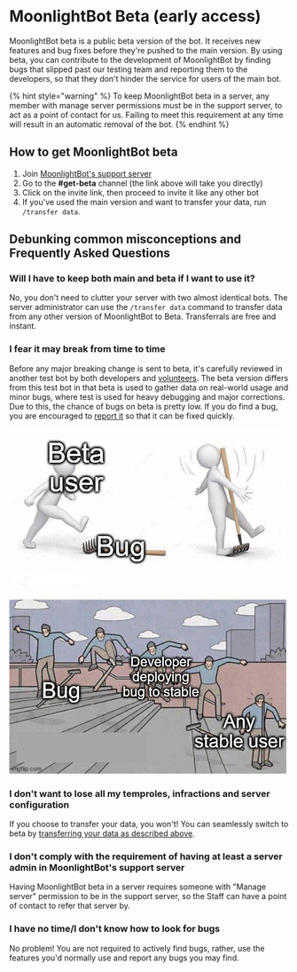 # MoonlightBot Beta (early access)

MoonlightBot beta is a public beta version of the bot. It receives new features and bug fixes before they're pushed to the main version. By using beta, you can contribute to the development of MoonlightBot by finding bugs that slipped past our testing team and reporting them to the developers, so that they don't hinder the service for users of the main bot.

{% hint style="warning" %}
To keep MoonlightBot beta in a server, any member with manage server permissions must be in the support server, to act as a point of contact for us. Failing to meet this requirement at any time will result in an automatic removal of the bot.
{% endhint %}

## How to get MoonlightBot beta

1. Join [MoonlightBot's support server](https://discord.gg/8376ZVg)
2. Go to the **#get-beta** channel (the link above will take you directly)
3. Click on the invite link, then proceed to invite it like any other bot
4. If you've used the main version and want to transfer your data, run `/transfer data`.

## Debunking common misconceptions and Frequently Asked Questions

### Will I have to keep both main and beta if I want to use it?

No, you don't need to clutter your server with two almost identical bots. The server administrator can use the `/transfer data` command to transfer data from any other version of MoonlightBot to Beta. Transferrals are free and instant.

### I fear it may break from time to time

Before any major breaking change is sent to beta, it's carefully reviewed in another test bot by both developers and [volunteers](volunteering.md#tester). The beta version differs from this test bot in that beta is used to gather data on real-world usage and minor bugs, where test is used for heavy debugging and major corrections. Due to this, the chance of bugs on beta is pretty low. If you do find a bug, you are encouraged to [report it](https://discord.gg/hNQWVVC) so that it can be fixed quickly.

![A simple explanation of how beta works. If a bug is not found in beta, it will appear on stable, and you'll encounter it sooner or later anyways. Better fix it while it's still hot.](../.gitbook/assets/immagine.png)

### I don't want to lose all my temproles, infractions and server configuration

If you choose to transfer your data, you won't! You can seamlessly switch to beta by [transferring your data as described above](beta.md#will-i-have-to-keep-both-main-and-beta-if-i-want-to-use-it).

### I don't comply with the requirement of having at least a server admin in MoonlightBot's support server

Having MoonlightBot beta in a server requires someone with "Manage server" permission to be in the support server, so the Staff can have a point of contact to refer that server by.

### I have no time/I don't know how to look for bugs

No problem! You are not required to actively find bugs, rather, use the features you'd normally use and report any bugs you may find.
